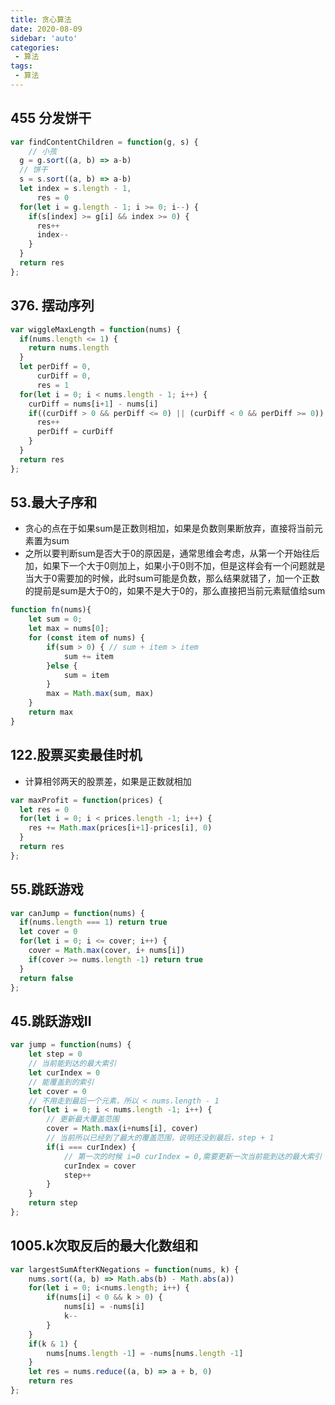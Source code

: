 ```yaml
---
title: 贪心算法
date: 2020-08-09
sidebar: 'auto'
categories:
 - 算法
tags:
 - 算法
---
```


##  455 分发饼干
```js
var findContentChildren = function(g, s) {
    // 小孩
  g = g.sort((a, b) => a-b)  
  // 饼干
  s = s.sort((a, b) => a-b)  
  let index = s.length - 1,
      res = 0
  for(let i = g.length - 1; i >= 0; i--) {
    if(s[index] >= g[i] && index >= 0) {
      res++
      index--
    }
  }
  return res
};
```

##  376. 摆动序列
```js
var wiggleMaxLength = function(nums) {
  if(nums.length <= 1) {
    return nums.length
  }
  let perDiff = 0,
      curDiff = 0,
      res = 1
  for(let i = 0; i < nums.length - 1; i++) {
    curDiff = nums[i+1] - nums[i]
    if((curDiff > 0 && perDiff <= 0) || (curDiff < 0 && perDiff >= 0)) {
      res++
      perDiff = curDiff
    }
  }
  return res
};
```

##  53.最大子序和
-   贪心的点在于如果sum是正数则相加，如果是负数则果断放弃，直接将当前元素置为sum
-   之所以要判断sum是否大于0的原因是，通常思维会考虑，从第一个开始往后加，如果下一个大于0则加上，如果小于0则不加，但是这样会有一个问题就是当大于0需要加的时候，此时sum可能是负数，那么结果就错了，加一个正数的提前是sum是大于0的，如果不是大于0的，那么直接把当前元素赋值给sum
```js
function fn(nums){
    let sum = 0;
    let max = nums[0];
    for (const item of nums) {
        if(sum > 0) { // sum + item > item
            sum += item
        }else {
            sum = item
        }
        max = Math.max(sum, max)
    }
    return max
}
```

##  122.股票买卖最佳时机
- 计算相邻两天的股票差，如果是正数就相加
```js
var maxProfit = function(prices) {
  let res = 0
  for(let i = 0; i < prices.length -1; i++) {
    res += Math.max(prices[i+1]-prices[i], 0)
  }
  return res
};
```

##  55.跳跃游戏
```js
var canJump = function(nums) {
  if(nums.length === 1) return true
  let cover = 0
  for(let i = 0; i <= cover; i++) {
    cover = Math.max(cover, i+ nums[i])
    if(cover >= nums.length -1) return true
  }
  return false
};
```

##  45.跳跃游戏II
```js
var jump = function(nums) {
    let step = 0
    // 当前能到达的最大索引
    let curIndex = 0
    // 能覆盖到的索引
    let cover = 0
    // 不用走到最后一个元素，所以 < nums.length - 1
    for(let i = 0; i < nums.length -1; i++) {
        // 更新最大覆盖范围
        cover = Math.max(i+nums[i], cover)
        // 当前所以已经到了最大的覆盖范围，说明还没到最后，step + 1
        if(i === curIndex) {
            // 第一次的时候 i=0 curIndex = 0,需要更新一次当前能到达的最大索引
            curIndex = cover
            step++
        }
    }
    return step
};
```

##  1005.k次取反后的最大化数组和
```js
var largestSumAfterKNegations = function(nums, k) {
    nums.sort((a, b) => Math.abs(b) - Math.abs(a))
    for(let i = 0; i<nums.length; i++) {
        if(nums[i] < 0 && k > 0) {
            nums[i] = -nums[i]
            k--
        }
    }
    if(k & 1) {
        nums[nums.length -1] = -nums[nums.length -1]
    }
    let res = nums.reduce((a, b) => a + b, 0)
    return res
};
```
